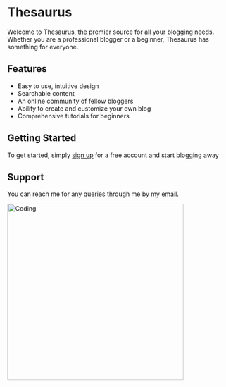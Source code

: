 # Thesaurus
Welcome to Thesaurus, the premier source for all your blogging needs. Whether you are a professional blogger or a beginner, Thesaurus has something for everyone.

## Features

- Easy to use, intuitive design
- Searchable content
- An online community of fellow bloggers
- Ability to create and customize your own blog
- Comprehensive tutorials for beginners

## Getting Started

To get started, simply [sign up](https://thesaurus-nu.vercel.app/auth) for a free account and start blogging away

## Support

You can reach me for any queries through me by my [email](nishitkirani2020@gmail.com).

<img align="center" alt="Coding" width="400" src="https://imgur.com/a/7D1whvk">

